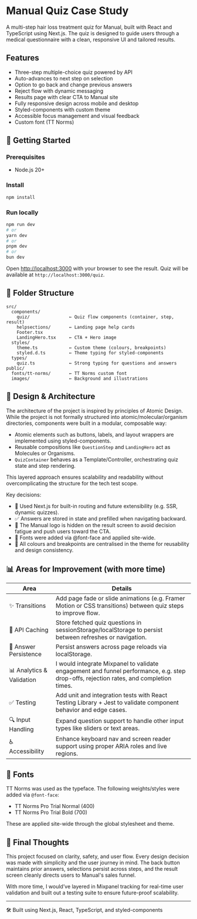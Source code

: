 # Manual Quiz Case Study

A multi-step hair loss treatment quiz for Manual, built with React and TypeScript using Next.js. The quiz is designed to guide users through a medical questionnaire with a clean, responsive UI and tailored results.

## Features

- Three-step multiple-choice quiz powered by API
- Auto-advances to next step on selection
- Option to go back and change previous answers
- Reject flow with dynamic messaging
- Results page with clear CTA to Manual site
- Fully responsive design across mobile and desktop
- Styled-components with custom theme
- Accessible focus management and visual feedback
- Custom font (TT Norms)

## 🚀 Getting Started

### Prerequisites

- Node.js 20+

### Install

```bash
npm install
```

### Run locally

```bash
npm run dev
# or
yarn dev
# or
pnpm dev
# or
bun dev
```
Open [http://localhost:3000](http://localhost:3000) with your browser to see the result.
Quiz will be available at `http://localhost:3000/quiz`.

## 🧹 Folder Structure

```
src/
  components/
    quiz/               ← Quiz flow components (container, step, result)
    helpsections/       ← Landing page help cards
    Footer.tsx
    LandingHero.tsx     ← CTA + Hero image
  styles/
    theme.ts            ← Custom theme (colours, breakpoints)
    styled.d.ts         ← Theme typing for styled-components
  types/
    quiz.ts             ← Strong typing for questions and answers
public/
  fonts/tt-norms/       ← TT Norms custom font
  images/               ← Background and illustrations
```

## 🧱 Design & Architecture

The architecture of the project is inspired by principles of Atomic Design. While the project is not formally structured into atomic/molecular/organism directories, components were built in a modular, composable way:

- Atomic elements such as buttons, labels, and layout wrappers are implemented using styled-components.
- Reusable compositions like `QuestionStep` and `LandingHero` act as Molecules or Organisms.
- `QuizContainer` behaves as a Template/Controller, orchestrating quiz state and step rendering.

This layered approach ensures scalability and readability without overcomplicating the structure for the tech test scope.

Key decisions:

- 🎯 Used Next.js for built-in routing and future extensibility (e.g. SSR, dynamic quizzes).
- ✅ Answers are stored in state and prefilled when navigating backward.
- 🚫 The Manual logo is hidden on the result screen to avoid decision fatigue and push users toward the CTA.
- 📄 Fonts were added via @font-face and applied site-wide.
- 🎨 All colours and breakpoints are centralised in the theme for reusability and design consistency.

## 📊 Areas for Improvement (with more time)

| Area               | Details |
|--------------------|---------|
| ✨ Transitions      | Add page fade or slide animations (e.g. Framer Motion or CSS transitions) between quiz steps to improve flow. |
| 🧠 API Caching      | Store fetched quiz questions in sessionStorage/localStorage to persist between refreshes or navigation. |
| 💾 Answer Persistence | Persist answers across page reloads via localStorage. |
| 📊 Analytics & Validation | I would integrate Mixpanel to validate engagement and funnel performance, e.g. step drop-offs, rejection rates, and completion times. |
| ✅ Testing          | Add unit and integration tests with React Testing Library + Jest to validate component behavior and edge cases. |
| 🔍 Input Handling   | Expand question support to handle other input types like sliders or text areas. |
| ♿ Accessibility     | Enhance keyboard nav and screen reader support using proper ARIA roles and live regions. |


## 🎯 Fonts

TT Norms was used as the typeface. The following weights/styles were added via `@font-face`:

- TT Norms Pro Trial Normal (400)
- TT Norms Pro Trial Bold (700)

These are applied site-wide through the global stylesheet and theme.

## 💬 Final Thoughts

This project focused on clarity, safety, and user flow. Every design decision was made with simplicity and the user journey in mind. The back button maintains prior answers, selections persist across steps, and the result screen cleanly directs users to Manual's sales funnel.

With more time, I would’ve layered in Mixpanel tracking for real-time user validation and built out a testing suite to ensure future-proof scalability.

---

🛠 Built using Next.js, React, TypeScript, and styled-components
